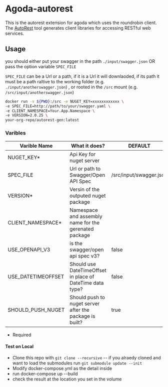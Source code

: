 
# Agoda-autorest

This is the autorest extension for agoda which uses the roundrobin client.
The [AutoRest](https://github.com/Azure/autorest) tool generates client libraries for accessing RESTful web services.
## Usage

you should either put your swagger in the path `./input/swagger.json` OR pass the option variable `SPEC_FILE`

`SPEC_FILE` can be a Url or a path, if it is a Url it will downlaoded, if its  path it must be a path raltive to the working folder (e.g. `./input/anotherswagger.json`) , or rooted in the `/src` mount (e.g. `/src/input/anotherswagger.json`)

```bash
docker run -v ${PWD}:/src -e NUGET_KEY=xxxxxxxxxxxx \
-e SPEC_FILE=http://path/to/your/swagger.yaml \
-e CLIENT_NAMESPACE=Your.App.Namespace \
-e VERSION=2.0.25 \
your-org-repo/autorest-gen:latest
```

### Varibles

| Varible Name       | What it does? | DEFAULT |
| ------------------ | ------------- | ------- |
| NUGET_KEY*         | Api Key for nuget server | 
| SPEC_FILE          | Url or path to Swagger/Open API Spec | /src/input/swagger.json |
| VERSION*           | Versin of the outputed nuget package | |
| CLIENT_NAMESPACE*  | Namespace and assembly name for the gerenated package |
| USE_OPENAPI_V3     | is the swagger/open api spec v3? | false |
| USE_DATETIMEOFFSET | Should use DateTimeOffset in place of DateTime data type? | false |
| SHOULD_PUSH_NUGET  | Should push to nuget server after the package is built? | true |

* Required

#### Test on Local
- Clone this repo with `git clone --recursive`
  -- if you alraedy cloned and want to load the submodules run `git submodule update --init`
- Modify docker-compose.yml as the detail inside
- run docker-compose up --build
- check the result at the location you set in the volume

